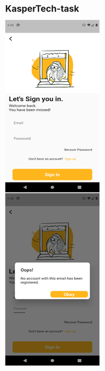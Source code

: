 # KasperTech-task

<img src="https://github.com/sj9102001/KasperTech-task/blob/master/screenshot/login-screen-screenshot.png" height="550" width="300">        <img src="https://github.com/sj9102001/KasperTech-task/blob/master/screenshot/error-handling-screenshot.png" height="550" width="300">
